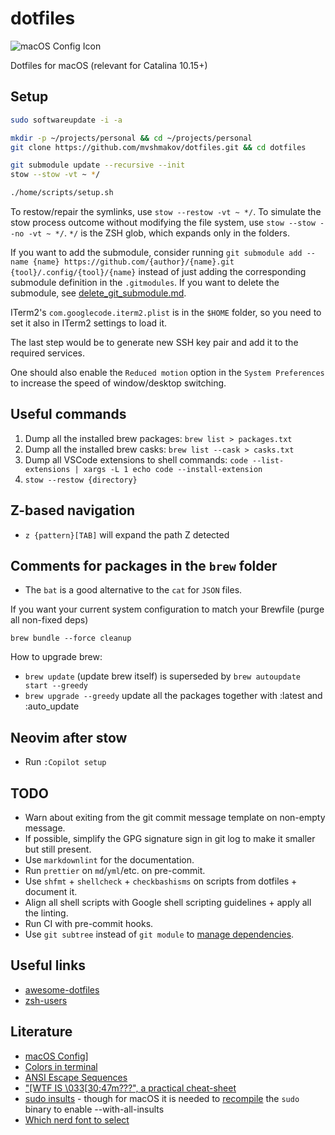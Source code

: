 # dotfiles

![macOS Config Icon](https://www.alchemists.io/images/projects/mac_os-config/icon.png "macOS Config Icon")

Dotfiles for macOS (relevant for Catalina 10.15+)

## Setup

```bash
sudo softwareupdate -i -a

mkdir -p ~/projects/personal && cd ~/projects/personal
git clone https://github.com/mvshmakov/dotfiles.git && cd dotfiles

git submodule update --recursive --init
stow --stow -vt ~ */

./home/scripts/setup.sh
```

To restow/repair the symlinks, use `stow --restow -vt ~ */`. To simulate the stow process outcome without modifying the file system, use `stow --stow --no -vt ~ */`. `*/` is the ZSH glob, which expands only in the folders.

If you want to add the submodule, consider running `git submodule add --name {name} https://github.com/{author}/{name}.git {tool}/.config/{tool}/{name}` instead of just adding the corresponding submodule definition in the `.gitmodules`. If you want to delete the submodule, see [delete_git_submodule.md](https://gist.github.com/myusuf3/7f645819ded92bda6677?permalink_comment_id=2696221#gistcomment-2696221).

ITerm2's `com.googlecode.iterm2.plist` is in the `$HOME` folder, so you need to set it also in ITerm2 settings to load it.

The last step would be to generate new SSH key pair and add it to the required services.

One should also enable the `Reduced motion` option in the `System Preferences` to increase the speed of window/desktop switching.

## Useful commands

1. Dump all the installed brew packages: `brew list > packages.txt`
2. Dump all the installed brew casks: `brew list --cask > casks.txt`
3. Dump all VSCode extensions to shell commands: `code --list-extensions | xargs -L 1 echo code --install-extension`
4. `stow --restow {directory}`

## Z-based navigation

- `z {pattern}[TAB]` will expand the path Z detected

## Comments for packages in the `brew` folder

- The `bat` is a good alternative to the `cat` for `JSON` files.

If you want your current system configuration to match your Brewfile (purge all non-fixed deps)

`brew bundle --force cleanup`

How to upgrade brew:

- `brew update` (update brew itself) is superseded by `brew autoupdate start --greedy`
- `brew upgrade --greedy` update all the packages together with :latest and :auto_update

## Neovim after stow

- Run `:Copilot setup`

## TODO

- Warn about exiting from the git commit message template on non-empty message.
- If possible, simplify the GPG signature sign in git log to make it smaller but still present.
- Use `markdownlint` for the documentation.
- Run `prettier` on `md`/`yml`/etc. on pre-commit.
- Use `shfmt` + `shellcheck` + `checkbashisms` on scripts from dotfiles + document it.
- Align all shell scripts with Google shell scripting guidelines + apply all the linting.
- Run CI with pre-commit hooks.
- Use `git subtree` instead of `git module` to [manage dependencies](https://www.atlassian.com/git/tutorials/git-subtree).

## Useful links

- [awesome-dotfiles](https://github.com/webpro/awesome-dotfiles)
- [zsh-users](https://github.com/zsh-users)

## Literature

- [macOS Config](https://www.alchemists.io/mac-os-config/)]
- [Colors in terminal](https://gist.github.com/XVilka/8346728#true-color-detection)
- [ANSI Escape Sequences](https://gist.github.com/fnky/458719343aabd01cfb17a3a4f7296797)
- ["\[WTF IS \033\[30;47m???", a practical cheat-sheet](https://gist.github.com/DNA/ebb9258089e9e1dfd08c58695b3cd6f1)
- [sudo insults](https://www.sudo.ws/posts/2019/11/which-sudo-users-to-insult-sudo-configuration-basics/#__enabling-insults__) - though for macOS it is needed to [recompile](https://apple.stackexchange.com/questions/257405/how-do-i-install-sudo-insults-on-mac) the `sudo` binary to enable --with-all-insults
- [Which nerd font to select](https://github.com/ryanoasis/nerd-fonts/tree/master/patched-fonts/FiraCode#which-font)
